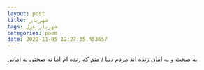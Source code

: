 ```yaml
---
layout: post
title: شهریار
tags: شهریار غزل
categories: poem
date: 2022-11-05 12:27:35.453657
---
```


به صحت و به امان زنده اند مردم دنیا / منم که زنده ام اما نه صحتی نه امانی